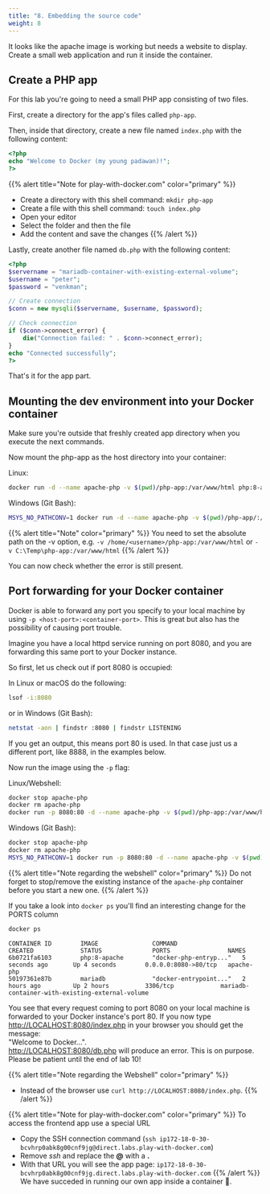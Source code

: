 ```yaml
---
title: "8. Embedding the source code"
weight: 8
---
```


It looks like the apache image is working but needs a website to display. Create a small web application and run it inside the container.


## Create a PHP app

For this lab you're going to need a small PHP app consisting of two files.

First, create a directory for the app's files called `php-app`.

Then, inside that directory, create a new file named `index.php` with the following content:

```php
<?php
echo "Welcome to Docker (my young padawan)!";
?>
```

{{% alert title="Note for play-with-docker.com" color="primary" %}}

* Create a directory with this shell command: `mkdir php-app`
* Create a file with this shell command: `touch index.php`
* Open your editor
* Select the folder and then the file
* Add the content and save the changes
{{% /alert %}}

Lastly, create another file named `db.php` with the following content:

```php
<?php
$servername = "mariadb-container-with-existing-external-volume";
$username = "peter";
$password = "venkman";

// Create connection
$conn = new mysqli($servername, $username, $password);

// Check connection
if ($conn->connect_error) {
    die("Connection failed: " . $conn->connect_error);
}
echo "Connected successfully";
?>
```

That's it for the app part.


## Mounting the dev environment into your Docker container

Make sure you're outside that freshly created app directory when you execute the next commands.

Now mount the php-app as the host directory into your container:

Linux:

```bash
docker run -d --name apache-php -v $(pwd)/php-app:/var/www/html php:8-apache
```

Windows (Git Bash):

```bash
MSYS_NO_PATHCONV=1 docker run -d --name apache-php -v $(pwd)/php-app/:/var/www/html php:8-apache
```

{{% alert title="Note" color="primary" %}}
You need to set the absolute path on the -v option, e.g. `-v /home/<username>/php-app:/var/www/html` or `-v C:\Temp\php-app:/var/www/html`
{{% /alert %}}

You can now check whether the error is still present.


## Port forwarding for your Docker container

Docker is able to forward any port you specify to your local machine by using `-p <host-port>:<container-port>`.
This is great but also has the possibility of causing port trouble.

Imagine you have a local httpd service running on port 8080, and you are forwarding this same port to your Docker instance.

So first, let us check out if port 8080 is occupied:

In Linux or macOS do the following:

```bash
lsof -i:8080
```

or in Windows (Git Bash):

```bash
netstat -aon | findstr :8080 | findstr LISTENING
```

If you get an output, this means port 80 is used. In that case just us a different port, like 8888, in the examples below.

Now run the image using the `-p` flag:

Linux/Webshell:

```bash
docker stop apache-php
docker rm apache-php
docker run -p 8080:80 -d --name apache-php -v $(pwd)/php-app:/var/www/html php:8-apache
```

Windows (Git Bash):

```bash
docker stop apache-php
docker rm apache-php
MSYS_NO_PATHCONV=1 docker run -p 8080:80 -d --name apache-php -v $(pwd)/php-app/:/var/www/html php:8-apache
```

{{% alert title="Note regarding the webshell" color="primary" %}}
Do not forget to stop/remove the existing instance of the `apache-php` container before you start a new one.
{{% /alert %}}

If you take a look into `docker ps` you'll find an interesting change for the PORTS column

```bash
docker ps
```

```
CONTAINER ID        IMAGE               COMMAND                  CREATED             STATUS              PORTS                NAMES
6b0721fa6103        php:8-apache        "docker-php-entryp..."   5 seconds ago       Up 4 seconds        0.0.0.0:8080->80/tcp   apache-php
50197361e87b        mariadb             "docker-entrypoint..."   2 hours ago         Up 2 hours          3306/tcp             mariadb-container-with-existing-external-volume
```

You see that every request coming to port 8080 on your local machine is forwarded to your Docker instance's port 80.
If you now type <http://LOCALHOST:8080/index.php> in your browser you should get the message:  
"Welcome to Docker...".  
<http://LOCALHOST:8080/db.php> will produce an error. This is on purpose. Please be patient until the end of lab 10!

{{% alert title="Note regarding the Webshell" color="primary" %}}

* Instead of the browser use `curl http://LOCALHOST:8080/index.php`.
{{% /alert %}}

{{% alert title="Note for play-with-docker.com" color="primary" %}}
To access the frontend app use a special URL

* Copy the SSH connection command (`ssh ip172-18-0-30-bcvhrp0abk8g00cnf9jg@direct.labs.play-with-docker.com`)
* Remove *ssh* and replace the **@** with a **.**
* With that URL you will see the app page: `ip172-18-0-30-bcvhrp0abk8g00cnf9jg.direct.labs.play-with-docker.com`
{{% /alert %}}
We have succeded in running our own app inside a container 🎉.
